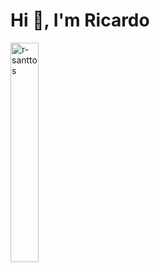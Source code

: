 <h1 align="left">Hi 👋, I'm Ricardo</h1>
<p> <img width="30%" align="left" src="https://github-readme-stats.vercel.app/api/top-langs?username=r-santtos&show_icons=true&locale=en&layout=compact" alt="r-santtos" /></p>

